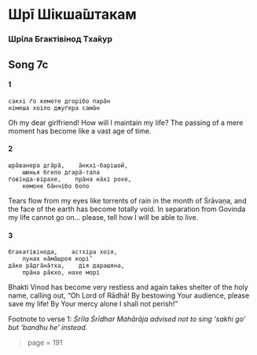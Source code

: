 # Шрī Шікша̄штакам

### Шрīла Бгактівінод Тха̄кур

## Song 7c

#### 1

    сакхі ґо кемоте дгорібо пара̄н
    німеша хоіло джуґера сама̄н

Oh my dear girlfriend! How will I  maintain my life? The passing of a mere moment has become like a vast age of time.

#### 2

    шра̄ванера дга̄ра̄,    а̄нкхі-барішой,
        шюнья бгело дгара̄-тала
    ґовінда-вірахе,    пра̄на на̄хі рохе,
        кемоне ба̄нчібо боло

Tears flow from my eyes like torrents of rain in the month of Śrāvaṇa, and the face of the earth has become totally void. In separation from Govinda my life cannot go on... please, tell how I will be able to live.

#### 3

    бгакатівінода,    астхіра хоія,
        пунах на̄ма̄шроя корі’
    да̄ке ра̄дга̄на̄тха,    дія дарашяна,
        пра̄на ра̄кхо, нахе морі

Bhakti Vinod has become very restless and again takes shelter of the holy name, calling out, “Oh Lord of Rādhā! By bestowing Your audience, please save my life! By Your mercy alone I shall not perish!”

Footnote to verse 1: *Śrīla Śrīdhar Mahārāja advised not to sing ‘sakhi go’ but ‘bandhu he’ instead.*

> page = 191